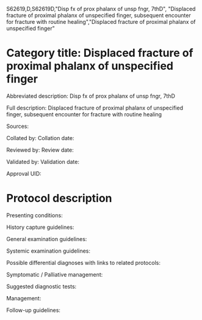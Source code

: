 S62619,D,S62619D,"Disp fx of prox phalanx of unsp fngr, 7thD", "Displaced fracture of proximal phalanx of unspecified finger, subsequent encounter for fracture with routine healing","Displaced fracture of proximal phalanx of unspecified finger"
# Category title: Displaced fracture of proximal phalanx of unspecified finger

Abbreviated description: Disp fx of prox phalanx of unsp fngr, 7thD

Full description: Displaced fracture of proximal phalanx of unspecified finger, subsequent encounter for fracture with routine healing

Sources:

Collated by:
Collation date:

Reviewed by:
Review date:

Validated by:
Validation date:

Approval UID:

# Protocol description

Presenting conditions:

History capture guidelines:

General examination guidelines:

Systemic examination guidelines:

Possible differential diagnoses with links to related protocols:

Symptomatic / Palliative management:

Suggested diagnostic tests:

Management:

Follow-up guidelines:
